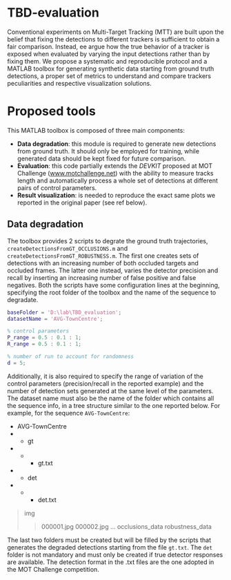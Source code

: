 # TBD-evaluation
Conventional experiments on Multi-Target Tracking (MTT) are built upon the belief that fixing the detections to different trackers is sufficient to obtain a fair comparison. Instead, ee argue how the true behavior of a tracker is exposed when evaluated by varying the input detections rather than by fixing them. We propose a systematic and reproducible protocol and a MATLAB toolbox for generating synthetic data starting from ground truth detections, a proper set of metrics to understand and compare trackers peculiarities and respective visualization solutions.

# Proposed tools
This MATLAB toolbox is composed of three main components:
* **Data degradation**: this module is required to generate new detections from ground truth. It should only be employed for training, while generated data should be kept fixed for future comparison.
* **Evaluation**: this code partially extends the *DEVKIT* proposed at MOT Challenge (www.motchallenge.net) with the ability to measure tracks length and automatically process a whole set of detections at different pairs of control parameters.
* **Result visualization**: is needed to reproduce the exact same plots we reported in the original paper (see ref below).

## Data degradation
The toolbox provides 2 scripts to degrate the ground truth trajectories, `createDetectionsFromGT_OCCLUSIONS.m` and `createDetectionsFromGT_ROBUSTNESS.m`. The first one creates sets of detections with an increasing number of both occluded targets and occluded frames. The latter one instead, varies the detector precision and recall by inserting an increasing number of false positive and false negatives. Both the scripts have some configuration lines at the beginning, specifying the root folder of the toolbox and the name of the sequence to degradate.

```matlab
baseFolder = 'D:\lab\TBD_evaluation';
datasetName = 'AVG-TownCentre';

% control parameters
P_range = 0.5 : 0.1 : 1;
R_range = 0.5 : 0.1 : 1;

% number of run to account for randomness
d = 5;
```

Additionally, it is also required to specify the range of variation of the control parameters (precision/recall in the reported example) and the number of detection sets generated at the same level of the parameters. The dataset name must also be the name of the folder which contains all the sequence info, in a tree structure similar to the one reported below. For example, for the sequence `AVG-TownCentre`:
- AVG-TownCentre
- - gt
- - - gt.txt
- - det
- - - det.txt
> img
> > 000001.jpg
> > 000002.jpg
> > ...
occlusions_data
robustness_data

The last two folders must be created but will be filled by the scripts that generates the degraded detections starting from the file `gt.txt`. The `det` folder is not mandatory and must only be created if true detector responses are available. The detection format in the .txt files are the one adopted in the MOT Challenge competition.
